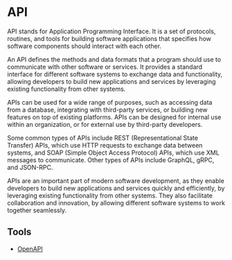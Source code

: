 # API

API stands for Application Programming Interface. It is a set of protocols,
routines, and tools for building software applications that specifies how
software components should interact with each other.

An API defines the methods and data formats that a program should use to communicate
with other software or services. It provides a standard interface for different
software systems to exchange data and functionality, allowing developers to
build new applications and services by leveraging existing functionality from
other systems.

APIs can be used for a wide range of purposes, such as accessing data from
a database, integrating with third-party services, or building new features
on top of existing platforms. APIs can be designed for internal use within
an organization, or for external use by third-party developers.

Some common types of APIs include REST (Representational State Transfer) APIs,
which use HTTP requests to exchange data between systems, and SOAP (Simple
Object Access Protocol) APIs, which use XML messages to communicate. Other
types of APIs include GraphQL, gRPC, and JSON-RPC.

APIs are an important part of modern software development, as they enable
developers to build new applications and services quickly and efficiently,
by leveraging existing functionality from other systems. They also facilitate
collaboration and innovation, by allowing different software systems to work
together seamlessly.

## Tools

- [OpenAPI](openapi/openapi.md)
